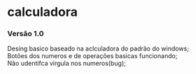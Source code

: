 # calculadora

<h3>Versão 1.0</h3>

Desing basico baseado na aclculadora do padrão do windows;<br>
Botões dos numeros e de operações basicas funcionando;<br>
Não udentifca virgula nos numeros(bug);<br>
